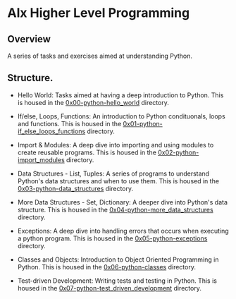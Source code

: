 # Alx Higher Level Programming

## Overview
A series of tasks and exercises aimed at understanding Python.

## Structure.
* Hello World: Tasks aimed at having a deep introduction to Python. This is housed in the [0x00-python-hello_world](/0x00-python-hello_world) directory.

* If/else, Loops, Functions: An introduction to Python condituonals, loops and functions. This is housed in the [0x01-python-if_else_loops_functions](/0x01-python-if_else_loops_functions) directory.

* Import & Modules: A deep dive into importing and using modules to create reusable programs. This is housed in the [0x02-python-import_modules](/0x02-python-import_modules) directory.

* Data Structures - List, Tuples: A series of programs to understand Python's data structures and when to use them. This is housed in the [0x03-python-data_structures](/0x03-python-data_structures) directory.

* More Data Structures - Set, Dictionary: A deeper dive into Python's data structure. This is housed in the [0x04-python-more_data_structures](/0x04-python-more_data_structures) directory.

* Exceptions: A deep dive into handling errors that occurs when executing a python program. This is housed in the [0x05-python-exceptions](/0x05-python-exceptions) directory.

* Classes and Objects: Introduction to Object Oriented Programming in Python. This is housed in the [0x06-python-classes](/0x06-python-classes) directory.

* Test-driven Development: Writing tests and testing in Python. This is housed in the [0x07-python-test_driven_development](/0x07-python-test_driven_development) directory.
